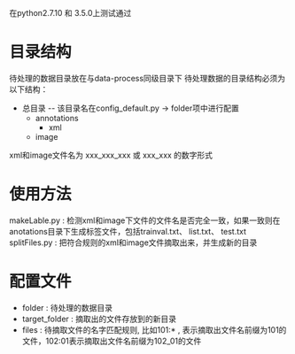 在python2.7.10 和 3.5.0上测试通过

# 目录结构
待处理的数据目录放在与data-process同级目录下
待处理数据的目录结构必须为以下结构：
* 总目录 -- 该目录名在config_default.py -> folder项中进行配置
    * annotations
        * xml
    * image
    
xml和image文件名为 xxx_xxx_xxx 或 xxx_xxx 的数字形式

# 使用方法
makeLable.py : 检测xml和image下文件的文件名是否完全一致，如果一致则在anotations目录下生成标签文件，包括trainval.txt、 list.txt、 test.txt
splitFiles.py : 把符合规则的xml和image文件摘取出来，并生成新的目录

# 配置文件
* folder : 待处理的数据目录
* target_folder : 摘取出的文件存放到的新目录
* files : 待摘取文件的名字匹配规则, 比如101:* , 表示摘取出文件名前缀为101的文件，102:01表示摘取出文件名前缀为102_01的文件
